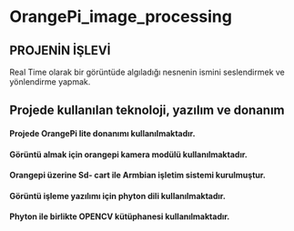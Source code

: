 # OrangePi_image_processing
 ## PROJENİN İŞLEVİ
Real Time olarak bir görüntüde algıladığı nesnenin ismini seslendirmek ve yönlendirme yapmak.
##  Projede kullanılan teknoloji, yazılım ve donanım
 #### Projede OrangePi lite donanımı kullanılmaktadır.
 #### Görüntü almak için orangepi kamera modülü kullanılmaktadır.
 #### Orangepi üzerine  Sd- cart ile Armbian işletim sistemi kurulmuştur.
 #### Görüntü işleme yazılımı için phyton dili kullanılmaktadır.
 #### Phyton ile birlikte OPENCV kütüphanesi kullanılmaktadır.
 
 
 
 


 



